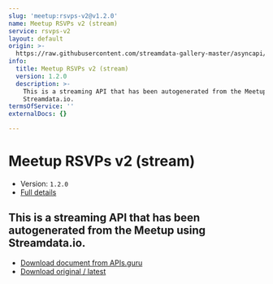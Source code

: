 ```yaml
---
slug: 'meetup:rsvps-v2@v1.2.0'
name: Meetup RSVPs v2 (stream)
service: rsvps-v2
layout: default
origin: >-
  https://raw.githubusercontent.com/streamdata-gallery-master/asyncapi/master/_listings/meetup/meetup-rsvps-v2-stream-async.md
info:
  title: Meetup RSVPs v2 (stream)
  version: 1.2.0
  description: >-
    This is a streaming API that has been autogenerated from the Meetup using
    Streamdata.io.
termsOfService: ''
externalDocs: {}

---
```

# Meetup RSVPs v2 (stream)

* Version: `1.2.0`
* [Full details](../html/meetup:rsvps-v2@v1.2.0.html)




## This is a streaming API that has been autogenerated from the Meetup using Streamdata.io.



* [Download document from APIs.guru](https://raw.githubusercontent.com/APIs-guru/asyncapi-directory/master/docs/APIs/meetup%3Arsvps-v2%40v1.2.0.yaml)
* [Download original / latest](https://raw.githubusercontent.com/streamdata-gallery-master/asyncapi/master/_listings/meetup/meetup-rsvps-v2-stream-async.md)

<script type="application/ld+json">
{
  "@context": "http://schema.org/",
  "@type": "WebAPI",
  "description": "This is a streaming API that has been autogenerated from the Meetup using Streamdata.io.",
  "documentation": "",

  "name": "Meetup RSVPs v2 (stream)"
}
</script>
